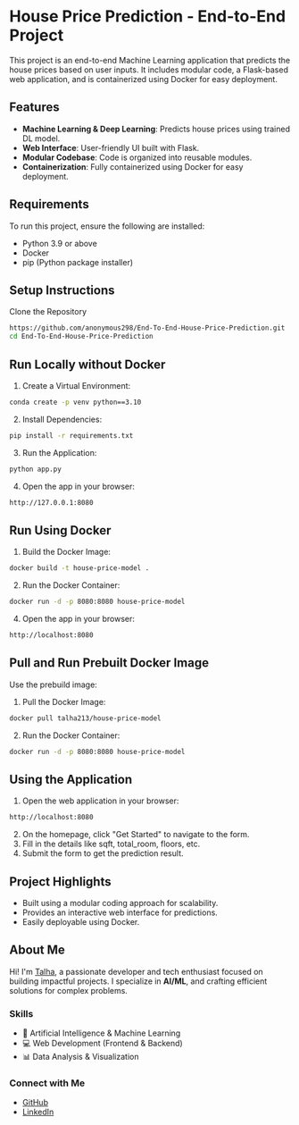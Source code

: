 # **House Price Prediction - End-to-End Project**

This project is an end-to-end Machine Learning application that predicts the house prices based on user inputs. It includes modular code, a Flask-based web application, and is containerized using Docker for easy deployment.


## Features

- **Machine Learning & Deep Learning**: Predicts house prices using trained DL model.
- **Web Interface**: User-friendly UI built with Flask.
- **Modular Codebase**: Code is organized into reusable modules.
- **Containerization**: Fully containerized using Docker for easy deployment.

## Requirements
To run this project, ensure the following are installed:

- Python 3.9 or above
- Docker
- pip (Python package installer)
## Setup Instructions
Clone the Repository

```bash
https://github.com/anonymous298/End-To-End-House-Price-Prediction.git
cd End-To-End-House-Price-Prediction
```


## Run Locally without Docker

1. Create a Virtual Environment:

```bash
conda create -p venv python==3.10
```

2. Install Dependencies:

```bash
pip install -r requirements.txt
```
3. Run the Application:

```bash
python app.py
```

4. Open the app in your browser:

```bash
http://127.0.0.1:8080
```

## Run Using Docker

1. Build the Docker Image:

```bash
docker build -t house-price-model .
```

2. Run the Docker Container:

```bash
docker run -d -p 8080:8080 house-price-model
```

4. Open the app in your browser:

```bash
http://localhost:8080
```

## Pull and Run Prebuilt Docker Image

Use the prebuild image:

1. Pull the Docker Image:

```bash
docker pull talha213/house-price-model
```

2. Run the Docker Container:

```bash
docker run -d -p 8080:8080 house-price-model
```

## Using the Application
1. Open the web application in your browser:
```bash
http://localhost:8080
```
2. On the homepage, click "Get Started" to navigate to the form.
3. Fill in the details like sqft, total_room, floors, etc.
4. Submit the form to get the prediction result.

## Project Highlights

- Built using a modular coding approach for  scalability.
- Provides an interactive web interface for predictions.
- Easily deployable using Docker.

## **About Me**  

Hi! I'm [Talha](https://github.com/anonymous298), a passionate developer and tech enthusiast focused on building impactful projects. I specialize in **AI/ML**, and crafting efficient solutions for complex problems.  

### **Skills**  
- 🧠 Artificial Intelligence & Machine Learning  
- 💻 Web Development (Frontend & Backend)  
- 📊 Data Analysis & Visualization  

### **Connect with Me**  
- [GitHub](https://github.com/anonymous298)  
- [LinkedIn](https://linkedin.com/in/muhmmad-talha937/)